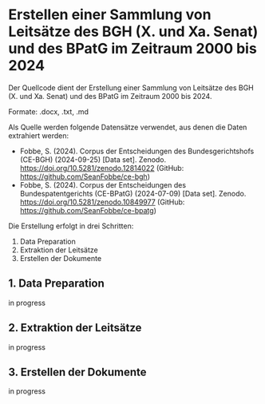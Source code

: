 # Erstellen einer Sammlung von Leitsätze des BGH (X. und Xa. Senat) und des BPatG im Zeitraum 2000 bis 2024

Der Quellcode dient der Erstellung einer Sammlung von Leitsätze des BGH (X. und Xa. Senat) und des BPatG im Zeitraum 2000 bis 2024.

Formate: .docx, .txt, .md

Als Quelle werden folgende Datensätze verwendet, aus denen die Daten extrahiert werden:

- Fobbe, S. (2024). Corpus der Entscheidungen des Bundesgerichtshofs (CE-BGH) (2024-09-25) [Data set]. Zenodo. https://doi.org/10.5281/zenodo.12814022 (GitHub: https://github.com/SeanFobbe/ce-bgh)
- Fobbe, S. (2024). Corpus der Entscheidungen des Bundespatentgerichts (CE-BPatG) (2024-07-09) [Data set]. Zenodo. https://doi.org/10.5281/zenodo.10849977 (GitHub: https://github.com/SeanFobbe/ce-bpatg)

Die Erstellung erfolgt in drei Schritten:

1. Data Preparation
2. Extraktion der Leitsätze
3. Erstellen der Dokumente


## 1. Data Preparation
in progress
## 2. Extraktion der Leitsätze
in progress
## 3. Erstellen der Dokumente
in progress
